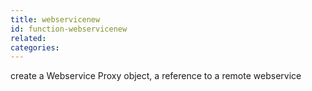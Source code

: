 ```yaml
---
title: webservicenew
id: function-webservicenew
related:
categories:
---
```


create a Webservice Proxy object, a reference to a remote webservice